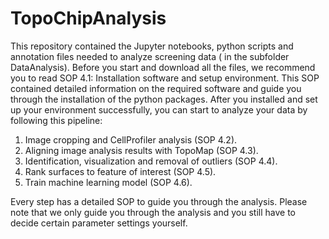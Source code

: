 # TopoChipAnalysis
This repository contained the Jupyter notebooks, python scripts and annotation files needed to analyze screening data ( in the subfolder DataAnalysis).
Before you start and download all the files, we recommend you to read SOP 4.1: Installation software and setup environment. This SOP contained detailed information on the required software and guide you through the installation of the python packages. 
After you installed and set up your environment successfully, you can start to analyze your data by following this pipeline:
1)	Image cropping and CellProfiler analysis (SOP 4.2).
2)	Aligning image analysis results with TopoMap (SOP 4.3).
3)	Identification, visualization and removal of outliers (SOP 4.4).
4)	Rank surfaces to feature of interest (SOP 4.5).
5)	Train machine learning model (SOP 4.6).

Every step has a detailed SOP to guide you through the analysis. Please note that we only guide you through the analysis and you still have to decide certain parameter settings yourself. 
